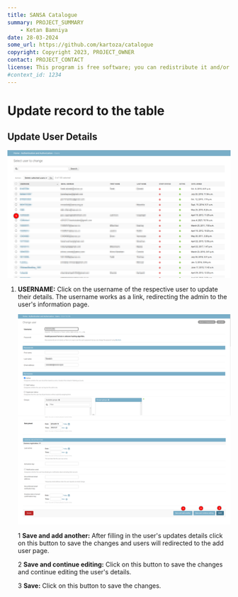 ```yaml
---
title: SANSA Catalogue
summary: PROJECT_SUMMARY
    - Ketan Bamniya
date: 28-03-2024
some_url: https://github.com/kartoza/catalogue
copyright: Copyright 2023, PROJECT_OWNER
contact: PROJECT_CONTACT
license: This program is free software; you can redistribute it and/or modify it under the terms of the GNU Affero General Public License as published by the Free Software Foundation; either version 3 of the License, or (at your option) any later version.
#context_id: 1234
---
```


# Update record to the table

## Update User Details

[![User Table](./img/update-record-img-1.png)](./img/update-record-img-1.png)

1. **USERNAME:** Click on the username of the respective user to update their details. The username works as a link, redirecting the admin to the user's information page.

    [![User Information](./img/update-record-img-2.png)](./img/update-record-img-2.png)
    [![User Information](./img/update-record-img-3.png)](./img/update-record-img-3.png)

    1 **Save and add another:** After filling in the user's updates details click on this button to save the changes and users will redirected to the add user page.

    2 **Save and continue editing:** Click on this button to save the changes and continue editing the user's details.

    3 **Save:** Click on this button to save the changes.

